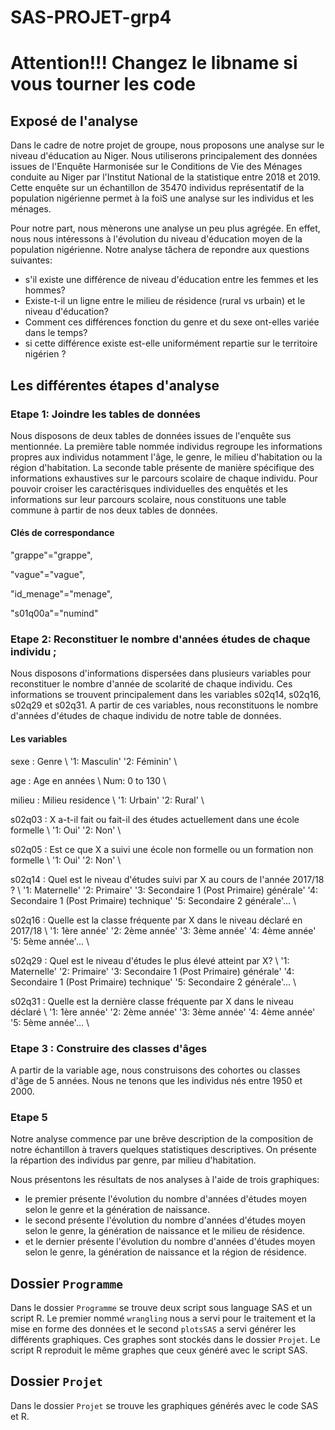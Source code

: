 # SAS-PROJET-grp4

# Attention!!! Changez le libname si vous tourner les code

## Exposé de l'analyse

Dans le cadre de notre projet de groupe, nous proposons une analyse sur le niveau d'éducation au Niger.
Nous utiliserons principalement des données issues de l'Enquête Harmonisée sur le Conditions de Vie des 
Ménages conduite au Niger par l'Institut National de la statistique entre 2018 et 2019.
Cette enquête sur un échantillon de 35470 individus représentatif de la population nigérienne permet à la foiS une analyse sur les individus et les ménages. 

Pour notre part, nous mènerons une analyse un peu plus agrégée. En effet, nous nous intéressons à l'évolution du niveau d'éducation moyen de la population nigérienne.
Notre analyse tâchera de repondre aux questions suivantes:
* s'il existe une différence de niveau d'éducation entre les femmes et les hommes?
* Existe-t-il un ligne entre le milieu de résidence (rural vs urbain) et le niveau d'éducation?
* Comment ces différences fonction du genre et du sexe ont-elles variée dans le temps?
* si cette différence existe est-elle uniformément repartie sur le territoire nigérien ?


## Les différentes étapes d'analyse

### Etape 1: Joindre les tables de données
Nous disposons de deux tables de données issues de l'enquête sus mentionnée. 
La première table nommée individus regroupe les informations propres aux individus notamment l'âge, le genre, le milieu d'habitation ou la région d'habitation.
La seconde table présente de manière spécifique des informations exhaustives sur le parcours scolaire de chaque individu.
Pour pouvoir croiser les caractérisques individuelles des enquêtés et les informations sur leur parcours scolaire, nous constituons une table commune à partir de nos deux tables de données.

#### Clés de correspondance 

"grappe"="grappe",

"vague"="vague",

 "id_menage"="menage",
 
 "s01q00a"="numind"

### Etape 2: Reconstituer le nombre d'années études de chaque individu ; 
Nous disposons d'informations dispersées dans plusieurs variables pour reconstituer le nombre d'année de scolarité de chaque individu. Ces informations se trouvent principalement dans les variables s02q14, s02q16, s02q29 et s02q31. A partir de ces variables, nous reconstituons le nombre d'années d'études de chaque individu de notre table de données.

#### Les variables

sexe : Genre  \\ '1: Masculin' '2: Féminin' \\ 

age : Age en années \\ Num: 0 to 130 \\ 

milieu : Milieu residence \\ '1: Urbain' '2: Rural' \\ 

s02q03 : X a-t-il fait ou fait-il des études actuellement dans une école formelle \\ '1: Oui' '2: Non' \\ 

s02q05 : Est ce que X a suivi une école non formelle ou un formation non formelle 
\\ '1: Oui' '2: Non' \\ 

s02q14 : Quel est le niveau d'études suivi par X au cours de l'année 2017/18 ? \\ '1: Maternelle' '2: Primaire' '3: Secondaire 1  (Post Primaire) générale' '4: Secondaire 1  (Post Primaire) technique' '5: Secondaire 2 générale'... \\ 

s02q16 : Quelle est la classe fréquente par X dans le niveau déclaré en 2017/18 \\ '1: 1ère année' '2: 2ème année' '3: 3ème année' '4: 4ème année' '5: 5ème année'... \\ 

s02q29 : Quel est le niveau d'études le plus élevé atteint par X? \\ '1: Maternelle' '2: Primaire' '3: Secondaire 1  (Post Primaire) générale' '4: Secondaire 1  (Post Primaire) technique' '5: Secondaire 2 générale'... \\ 

s02q31 : Quelle est la dernière classe fréquente par X  dans le niveau déclaré \\ '1: 1ère année' '2: 2ème année' '3: 3ème année' '4: 4ème année' '5: 5ème année'... \\ 


### Etape 3 : Construire des classes d'âges
A partir de la variable age, nous construisons des cohortes ou classes d'âge de 5 années. Nous ne tenons que les individus nés entre 1950 et 2000.

### Etape 5
Notre analyse commence par une brêve description de la composition de notre échantillon à travers quelques statistiques descriptives. On présente la répartion des individus par genre, par milieu d'habitation.

Nous présentons les résultats de nos analyses à l'aide de trois graphiques:
* le premier présente l'évolution du nombre d'années d'études moyen selon le genre et la génération de naissance.
* le second présente l'évolution du nombre d'années d'études moyen selon le genre, la génération de naissance et le milieu de résidence.
* et le dernier présente l'évolution du nombre d'années d'études moyen selon le genre, la génération de naissance et la région de résidence.




## Dossier `Programme`

Dans le dossier `Programme` se trouve deux script sous language SAS et un script R. Le premier nommé `wrangling` nous a servi pour le traitement et la mise en forme des données et le second `plotsSAS` a servi générer les différents graphiques. Ces graphes sont stockés dans le dossier `Projet`. Le script R reproduit le même graphes que ceux généré avec le script SAS.

## Dossier `Projet`

Dans le dossier `Projet` se trouve les graphiques générés avec le code SAS et R.
